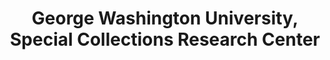 ---
layout: repo
title: "George Washington University, Special Collections Research Center"
id: 24534
permalink: repos/24534/
---